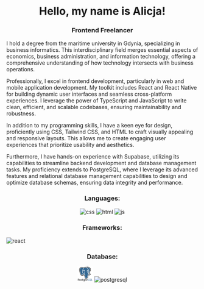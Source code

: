 <h1 align="center">Hello, my name is Alicja!</h1>
<h3 align="center">Frontend Freelancer </h3>

<p align="left">
I hold a degree from the maritime university in Gdynia, specializing in business informatics. This interdisciplinary field merges essential aspects of economics, business administration, and information technology, offering a comprehensive understanding of how technology intersects with business operations. <br/>
 
Professionally, I excel in frontend development, particularly in web and mobile application development. My toolkit includes React and React Native for building dynamic user interfaces and seamless cross-platform experiences. I leverage the power of TypeScript and JavaScript to write clean, efficient, and scalable codebases, ensuring maintainability and robustness.<br/>

In addition to my programming skills, I have a keen eye for design, proficiently using CSS, Tailwind CSS, and HTML to craft visually appealing and responsive layouts. This allows me to create engaging user experiences that prioritize usability and aesthetics.<br/>

Furthermore, I have hands-on experience with Supabase, utilizing its capabilities to streamline backend development and database management tasks. My proficiency extends to PostgreSQL, where I leverage its advanced features and relational database management capabilities to design and optimize database schemas, ensuring data integrity and performance.</p>

<h3 align="center">Languages:</h3>
<div align="center">
 <img src="https://upload.wikimedia.org/wikipedia/commons/6/62/CSS3_logo.svg" alt="css" width="40" height="40"/>
 <img src="https://upload.wikimedia.org/wikipedia/commons/3/38/HTML5_Badge.svg" alt="html" width="40" height="40"/>
 <img src="https://programowanie.oeiizk.waw.pl/grafika/jezyki/javascript.png" alt="js" width="40" height="40"/>
</div>
<h3 align="center">Frameworks:</h3>
 <img src="https://upload.wikimedia.org/wikipedia/commons/a/a7/React-icon.svg" alt="react" width="40" height="40"/>

<h3 align="center">Database:</h3>
<div align="center">
 <img src="https://raw.githubusercontent.com/devicons/devicon/master/icons/postgresql/postgresql-original-wordmark.svg" alt="postgresql" width="40" height="40"/>
 <img src="https://upload.wikimedia.org/wikipedia/commons/a/aa/Tabler-icons_brand-supabase.svg" alt="postgresql" width="40" height="40" color="white"/>
</div>
